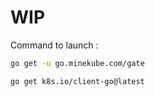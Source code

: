 # WIP

Command to launch :
```bash
go get -u go.minekube.com/gate
```
```bash
go get k8s.io/client-go@latest
```
